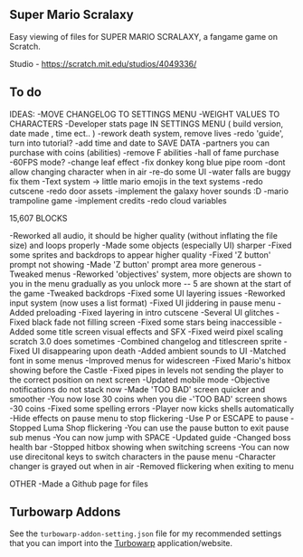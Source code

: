 ## Super Mario Scralaxy
Easy viewing of files for SUPER MARIO SCRALAXY, a fangame game on Scratch.

Studio - https://scratch.mit.edu/studios/4049336/

## To do

IDEAS:
-MOVE CHANGELOG TO SETTINGS MENU
-WEIGHT VALUES TO CHARACTERS
-Developer stats page IN SETTINGS MENU ( build version, date made , time ect.. )
-rework death system, remove lives
-redo 'guide', turn into tutorial?
-add time and date to SAVE DATA
-partners you can purchase with coins (abilities)
-remove F abilities
-hall of fame purchase
-60FPS mode?
-change leaf effect
-fix donkey kong blue pipe room
-dont allow changing character when in air
-re-do some UI
-water falls are buggy fix them
-Text system 
   -> little mario emojis in the text systems
-redo cutscene
-redo door assets
-implement the galaxy hover sounds :D
-mario trampoline game
-implement credits
-redo cloud variables

15,607 BLOCKS

-Reworked all audio, it should be higher quality (without inflating the file size) and loops properly
-Made some objects (especially UI) sharper
-Fixed some sprites and backdrops to appear higher quality
-Fixed 'Z button' prompt not showing
-Made 'Z button' prompt area more generous
-Tweaked menus
-Reworked 'objectives' system, more objects are shown to you in the menu gradually as you unlock more -- 5 are shown at the start of the game
-Tweaked backdrops
-Fixed some UI layering issues
-Reworked input system (now uses a list format)
-Fixed UI jiddering in pause menu
-Added preloading
-Fixed layering in intro cutscene
-Several UI glitches
-Fixed black fade not filling screen
-Fixed some stars being inaccessible
-Added some title screen visual effects and SFX
-Fixed weird pixel scaling scratch 3.0 does sometimes
-Combined changelog and titlescreen sprite
-Fixed UI disappearing upon death
-Added ambient sounds to UI
-Matched font in some menus
-Improved menus for widescreen
-Fixed Mario's hitbox showing before the Castle
-Fixed pipes in levels not sending the player to the correct position on next screen
-Updated mobile mode
-Objective notifications do not stack now
-Made 'TOO BAD' screen quicker and smoother
-You now lose 30 coins when you die
-'TOO BAD' screen shows -30 coins
-Fixed some spelling errors
-Player now kicks shells automatically
-Hide effects on pause menu to stop flickering
-Use P or ESCAPE to pause
-Stopped Luma Shop flickering
-You can use the pause button to exit pause sub menus
-You can now jump with SPACE
-Updated guide
-Changed boss health bar
-Stopped hitbox showing when switching screens
-You can now use direcitonal keys to switch characters in the pause menu
-Character changer is grayed out when in air
-Removed flickering when exiting to menu

OTHER
-Made a Github page for files

## Turbowarp Addons
See the `turbowarp-addon-setting.json` file for my recommended settings that you can import into the [Turbowarp](https://desktop.turbowarp.org/) application/website.
